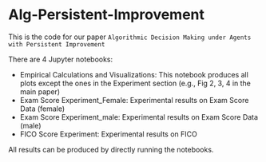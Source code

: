 # Alg-Persistent-Improvement

This is the code for our paper ```Algorithmic Decision Making under Agents with Persistent Improvement```

There are 4 Jupyter notebooks:

- Empirical Calculations and Visualizations: This notebook produces all plots except the ones in the Experiment section (e.g., Fig 2, 3, 4 in the main paper)
- Exam Score Experiment_Female: Experimental results on Exam Score Data (female)
- Exam Score Experiment_male: Experimental results on Exam Score Data (male)
- FICO Score Experiment: Experimental results on FICO

All results can be produced by directly running the notebooks. 
